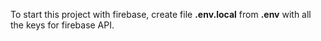 To start this project with firebase, create file <b>.env.local</b> from <b>.env</b> with all the keys for firebase API.

